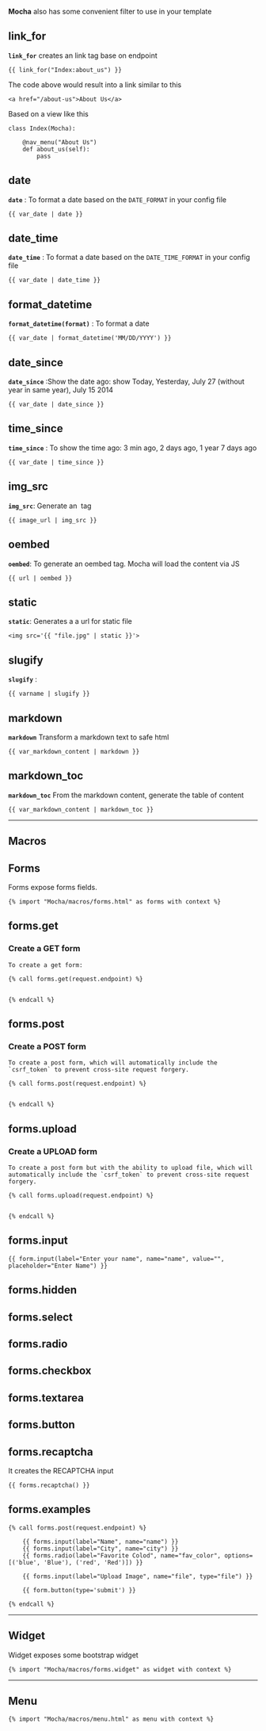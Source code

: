 


**Mocha** also has some convenient filter to use in your template


## link_for

**`link_for`** creates an link tag base on endpoint

    {{ link_for("Index:about_us") }}

The code above would result into a link similar to this 

    <a href="/about-us">About Us</a>
    
Based on a view like this
    
    class Index(Mocha):
        
        @nav_menu("About Us")
        def about_us(self):
            pass


## date

**`date`** : To format a date based on the `DATE_FORMAT` in your config file

    {{ var_date | date }}
    
## date_time

**`date_time`** : To format a date based on the `DATE_TIME_FORMAT` in your config file

    {{ var_date | date_time }}
    
    
## format_datetime 

**`format_datetime(format)`** : To format a date 

    {{ var_date | format_datetime('MM/DD/YYYY') }}
    
    
## date_since

**`date_since`** :Show the date ago: show Today, Yesterday, July 27 (without year in same year), July 15 2014 

    {{ var_date | date_since }}
    
## time_since
 
**`time_since`** : To show the time ago: 3 min ago, 2 days ago, 1 year 7 days ago 

    {{ var_date | time_since }}
 
## img_src

**`img_src`**: Generate an <img src> tag

    {{ image_url | img_src }}

## oembed

**`oembed`**: To generate an oembed tag. Mocha will load the content via JS

    {{ url | oembed }}

## static

**`static`**: Generates a a url for static file

    <img src='{{ "file.jpg" | static }}'>
    
## slugify

**`slugify`** : 

    {{ varname | slugify }}

## markdown

**`markdown`** Transform a markdown text to safe html

    {{ var_markdown_content | markdown }}
    
## markdown_toc

**`markdown_toc`** From the markdown content, generate the table of content

    {{ var_markdown_content | markdown_toc }}

---

## Macros

## Forms

Forms expose forms fields.

    {% import "Mocha/macros/forms.html" as forms with context %}


## forms.get

### Create a GET form 

    To create a get form:

    {% call forms.get(request.endpoint) %}
    
    
    {% endcall %}

## forms.post

### Create a POST form 

    To create a post form, which will automatically include the `csrf_token` to prevent cross-site request forgery.
    
    {% call forms.post(request.endpoint) %}
    
    
    {% endcall %}
    
    
## forms.upload

### Create a UPLOAD form 

    To create a post form but with the ability to upload file, which will automatically include the `csrf_token` to prevent cross-site request forgery.
    
    {% call forms.upload(request.endpoint) %}
    
    
    {% endcall %}
    

## forms.input

    {{ form.input(label="Enter your name", name="name", value="", placeholder="Enter Name") }}

## forms.hidden

## forms.select

## forms.radio

## forms.checkbox

## forms.textarea

## forms.button

## forms.recaptcha

It creates the RECAPTCHA input 

    {{ forms.recaptcha() }}


## forms.examples

    {% call forms.post(request.endpoint) %}
    
        {{ forms.input(label="Name", name="name") }}
        {{ forms.input(label="City", name="city") }}
        {{ forms.radio(label="Favorite Colod", name="fav_color", options=[('blue', 'Blue'), ('red', 'Red')]) }}
        
        {{ forms.input(label="Upload Image", name="file", type="file") }}
        
        {{ form.button(type='submit') }}
    
    {% endcall %}
---
    
    
## Widget
    
Widget exposes some bootstrap widget 

    {% import "Mocha/macros/forms.widget" as widget with context %}


---


## Menu

    {% import "Mocha/macros/menu.html" as menu with context %}

